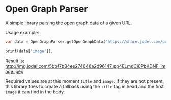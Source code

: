 # Open Graph Parser

A simple library parsing the open graph data of a given URL.

Usage example:

```dart
var data = OpenGraphParser.getOpenGraphData("https://share.jodel.com/post?postId=5bbf7b84ee274646a2d96147&_branch_match_id=536882993144588943")

print(data['image']);
```
Result is: http://img.jodel.com/5bbf7b84ee274646a2d96147_pp4ELmdCl0PbKDNF_image.jpeg

Required values are at this moment `title` and `image`.
If they are not present, this library tries to create a fallback using the `title` tag in head and the first `image` it can find in the body.
